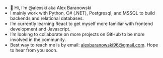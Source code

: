 - 👋 Hi, I’m @alexski aka Alex Baranowski
-  I mainly work with Python, C# (.NET), Postgresql, and MSSQL to build backends and relational databases.
-  I’m currently learning React to get myself more familiar with frontend development and Javascript.
-  I’m looking to collaborate on more projects on GitHub to be more involved in the community.
-  Best way to reach me is by email: alexbaranowski96@gmail.com. Hope to hear from you soon.

<!---
alexski/alexski is a ✨ special ✨ repository because its `README.md` (this file) appears on your GitHub profile.
You can click the Preview link to take a look at your changes.
--->
